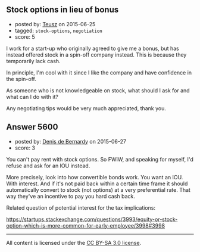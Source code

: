 ## Stock options in lieu of bonus

- posted by: [Teusz](https://stackexchange.com/users/2802249/teusz) on 2015-06-25
- tagged: `stock-options`, `negotiation`
- score: 5

I work for a start-up who originally agreed to give me a bonus, but has instead offered stock in a spin-off company instead. This is because they temporarily lack cash.

In principle, I'm cool with it since I like the company and have confidence in the spin-off.

As someone who is not knowledgeable on stock, what should I ask for and what can I do with it?

Any negotiating tips would be very much appreciated, thank you.


## Answer 5600

- posted by: [Denis de Bernardy](https://stackexchange.com/users/182468/denis-de-bernardy) on 2015-06-27
- score: 3

You can't pay rent with stock options. So FWIW, and speaking for myself, I'd refuse and ask for an IOU instead.

More precisely, look into how convertible bonds work. You want an IOU. With interest. And if it's not paid back within a certain time frame it should automatically convert to stock (not options) at a very preferential rate. That way they've an incentive to pay you hard cash back.

Related question of potential interest for the tax implications:

https://startups.stackexchange.com/questions/3993/equity-or-stock-option-which-is-more-common-for-early-employee/3998#3998



---

All content is licensed under the [CC BY-SA 3.0 license](https://creativecommons.org/licenses/by-sa/3.0/).
